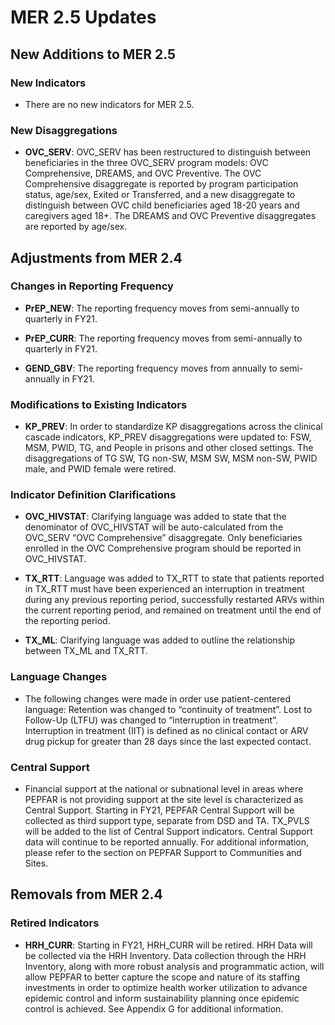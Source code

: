 # MER 2.5 Updates

## New Additions to MER 2.5

### New Indicators

* There are no new indicators for MER 2.5.

### New Disaggregations

* **OVC_SERV**: OVC_SERV has been restructured to distinguish between beneficiaries in the three OVC_SERV program models: OVC Comprehensive, DREAMS, and OVC Preventive. The OVC Comprehensive disaggregate is reported by program participation status, age/sex, Exited or Transferred, and a new disaggregate to distinguish between OVC child beneficiaries aged 18-20 years and caregivers aged 18+. The DREAMS and OVC Preventive disaggregates are reported by age/sex.

## Adjustments from MER 2.4

### Changes in Reporting Frequency

* **PrEP_NEW**: The reporting frequency moves from semi-annually to quarterly in FY21.

* **PrEP_CURR**: The reporting frequency moves from semi-annually to quarterly in FY21.

* **GEND_GBV**: The reporting frequency moves from annually to semi-annually in FY21.

### Modifications to Existing Indicators

* **KP_PREV**: In order to standardize KP disaggregations across the clinical cascade indicators, KP_PREV disaggregations were updated to: FSW, MSM, PWID, TG, and People in prisons and other closed settings. The disaggregations of TG SW, TG non-SW, MSM SW, MSM non-SW, PWID male, and PWID female were retired.

### Indicator Definition Clarifications

* **OVC_HIVSTAT**: Clarifying language was added to state that the denominator of OVC_HIVSTAT will be auto-calculated from the OVC_SERV “OVC Comprehensive” disaggregate. Only beneficiaries enrolled in the OVC Comprehensive program should be reported in OVC_HIVSTAT.

* **TX_RTT**: Language was added to TX_RTT to state that patients reported in TX_RTT must have been experienced an interruption in treatment during any previous reporting period, successfully restarted ARVs within the current reporting period, and remained on treatment until the end of the reporting period.

* **TX_ML**: Clarifying language was added to outline the relationship between TX_ML and TX_RTT.

### Language Changes

* The following changes were made in order use patient-centered language:
Retention was changed to “continuity of treatment”.
Lost to Follow-Up (LTFU) was changed to “interruption in treatment”. Interruption in treatment (IIT) is defined as no clinical contact or ARV drug pickup for greater than 28 days since the last expected contact.

### Central Support

* Financial support at the national or subnational level in areas where PEPFAR is not providing support at the site level is characterized as Central Support. Starting in FY21, PEPFAR Central Support will be collected as third support type, separate from DSD and TA. TX_PVLS will be added to the list of Central Support indicators. Central Support data will continue to be reported annually. For additional information, please refer to the section on PEPFAR Support to Communities and Sites.

## Removals from MER 2.4

### Retired Indicators

* **HRH_CURR**: Starting in FY21, HRH_CURR will be retired. HRH Data will be collected via the HRH Inventory. Data collection through the HRH Inventory, along with more robust analysis and programmatic action, will allow PEPFAR to better capture the scope and nature of its staffing investments in order to optimize health worker utilization to advance epidemic control and inform sustainability planning once epidemic control is achieved. See Appendix G for additional information.
